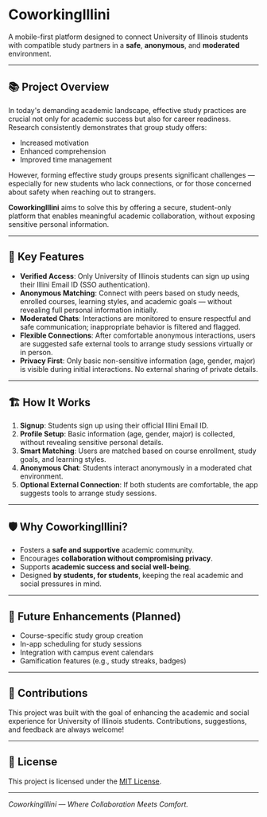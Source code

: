 # CoworkingIllini

A mobile-first platform designed to connect University of Illinois students with compatible study partners in a **safe**, **anonymous**, and **moderated** environment.

---

## 📚 Project Overview

In today's demanding academic landscape, effective study practices are crucial not only for academic success but also for career readiness. Research consistently demonstrates that group study offers:

- Increased motivation
- Enhanced comprehension
- Improved time management

However, forming effective study groups presents significant challenges — especially for new students who lack connections, or for those concerned about safety when reaching out to strangers.

**CoworkingIllini** aims to solve this by offering a secure, student-only platform that enables meaningful academic collaboration, without exposing sensitive personal information.

---

## 🎯 Key Features

- **Verified Access**: Only University of Illinois students can sign up using their Illini Email ID (SSO authentication).
- **Anonymous Matching**: Connect with peers based on study needs, enrolled courses, learning styles, and academic goals — without revealing full personal information initially.
- **Moderated Chats**: Interactions are monitored to ensure respectful and safe communication; inappropriate behavior is filtered and flagged.
- **Flexible Connections**: After comfortable anonymous interactions, users are suggested safe external tools to arrange study sessions virtually or in person.
- **Privacy First**: Only basic non-sensitive information (age, gender, major) is visible during initial interactions. No external sharing of private details.

---

## 🏗️ How It Works

1. **Signup**: Students sign up using their official Illini Email ID.
2. **Profile Setup**: Basic information (age, gender, major) is collected, without revealing sensitive personal details.
3. **Smart Matching**: Users are matched based on course enrollment, study goals, and learning styles.
4. **Anonymous Chat**: Students interact anonymously in a moderated chat environment.
5. **Optional External Connection**: If both students are comfortable, the app suggests tools to arrange study sessions.

---

## 🛡️ Why CoworkingIllini?

- Fosters a **safe and supportive** academic community.
- Encourages **collaboration without compromising privacy**.
- Supports **academic success and social well-being**.
- Designed **by students, for students**, keeping the real academic and social pressures in mind.

---

## 🚀 Future Enhancements (Planned)

- Course-specific study group creation
- In-app scheduling for study sessions
- Integration with campus event calendars
- Gamification features (e.g., study streaks, badges)
---

## 🙌 Contributions

This project was built with the goal of enhancing the academic and social experience for University of Illinois students. Contributions, suggestions, and feedback are always welcome!

---

## 📜 License

This project is licensed under the [MIT License](LICENSE).

---

*CoworkingIllini — Where Collaboration Meets Comfort.*
